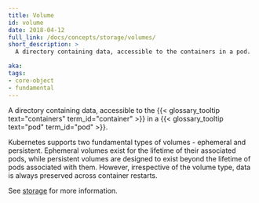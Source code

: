 ```yaml
---
title: Volume
id: volume
date: 2018-04-12
full_link: /docs/concepts/storage/volumes/
short_description: >
  A directory containing data, accessible to the containers in a pod.

aka:
tags:
- core-object
- fundamental
---
```

 A directory containing data, accessible to the {{< glossary_tooltip text="containers" term_id="container" >}} in a {{< glossary_tooltip text="pod" term_id="pod" >}}.

<!--more-->

Kubernetes supports two fundamental types of volumes - ephemeral and persistent. 
Ephemeral volumes exist for the lifetime of their associated pods, while persistent volumes are designed to exist beyond the lifetime of pods associated with them. However, irrespective of the volume type, data is always preserved across container restarts.

See [storage](/docs/concepts/storage/) for more information.
